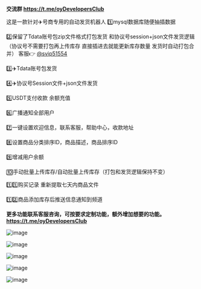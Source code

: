 **交流群 https://t.me/oyDevelopersClub**

这是一款针对✈️号商专用的自动发货机器人
1️⃣mysql数据库随便抽插数据  

2️⃣保留了Tdata账号包zip文件格式打包发货 和协议号session+json文件发货逻辑（协议号不需要打包再上传库存 直接插进去就能更新库存数量 发货时自动打包合并） 客服👉 [@svip51554](https://t.me/@svip51554)

3️⃣✈️Tdata账号包发货  

4️⃣✈️协议号Session文件+json文件发货

5️⃣USDT支付收款 余额充值

6️⃣广播通知全部用户

7️⃣一键设置欢迎信息，联系客服，帮助中心，收款地址

8️⃣设置商品分类排序ID，商品描述，商品排序ID

9️⃣增减用户余额

🔟手动批量上传库存/自动批量上传库存（打包和发货逻辑保持不变）

1️⃣1️⃣购买记录 重新提取七天内商品文件

1️⃣2️⃣商品添加库存后推送信息通知到频道 

**更多功能联系客服咨询，可按要求定制功能，额外增加想要的功能。 https://t.me/oyDevelopersClub**

![image](https://github.com/user-attachments/assets/1a8dfb09-65b3-4b59-b08b-dc8475c9fd09)

![image](https://github.com/user-attachments/assets/7b0e5d25-f7a1-4bde-9c3c-ce8e51602fdc)

![image](https://github.com/user-attachments/assets/7918acd8-cfc1-47cd-b58d-932bb12bd4a5)

![image](https://github.com/user-attachments/assets/0692277e-e3a2-42f4-87ff-62714c2e93be)

![image](https://github.com/user-attachments/assets/e5f03ed9-aa5e-484c-9bb7-652697e5f091)
